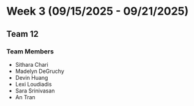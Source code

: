 # Week 3 (09/15/2025 - 09/21/2025)

## Team 12

### Team Members

- Sithara Chari
- Madelyn DeGruchy
- Devin Huang
- Lexi Loudiadis
- Sara Srinivasan
- An Tran

